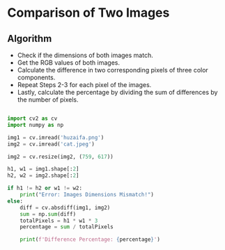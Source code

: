 # Comparison of Two Images

## Algorithm

- Check if the dimensions of both images match.
- Get the RGB values of both images.
- Calculate the difference in two corresponding pixels of three color components.
- Repeat Steps 2-3 for each pixel of the images.
- Lastly, calculate the percentage by dividing the sum of differences by the number of pixels.


```python

import cv2 as cv
import numpy as np

img1 = cv.imread('huzaifa.png')
img2 = cv.imread('cat.jpeg')

img2 = cv.resize(img2, (759, 617))

h1, w1 = img1.shape[:2]
h2, w2 = img2.shape[:2]

if h1 != h2 or w1 != w2:
    print("Error: Images Dimensions Mismatch!")
else:
    diff = cv.absdiff(img1, img2)
    sum = np.sum(diff)
    totalPixels = h1 * w1 * 3
    percentage = sum / totalPixels

    print(f'Difference Percentage: {percentage}')


```
